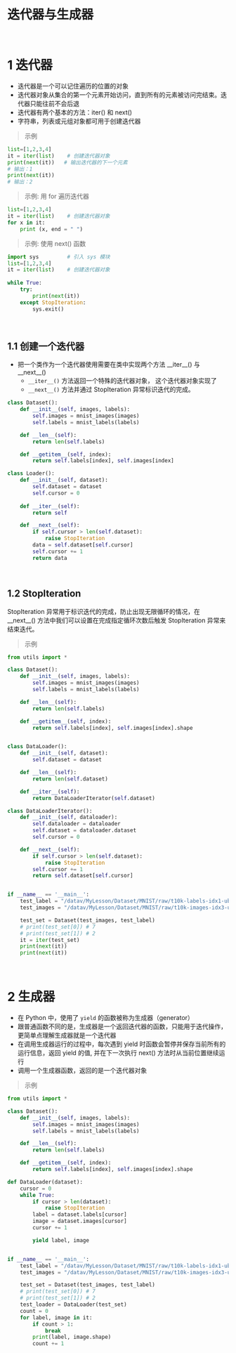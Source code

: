 &emsp;
# 迭代器与生成器

&emsp;
# 1 迭代器

- 迭代器是一个可以记住遍历的位置的对象
- 迭代器对象从集合的第一个元素开始访问，直到所有的元素被访问完结束。迭代器只能往前不会后退
- 迭代器有两个基本的方法：iter() 和 next()
- 字符串，列表或元组对象都可用于创建迭代器

>示例
```python
list=[1,2,3,4]
it = iter(list)    # 创建迭代器对象
print(next(it))   # 输出迭代器的下一个元素
# 输出：1
print(next(it))
# 输出：2
```

>示例: 用 for 遍历迭代器
```python
list=[1,2,3,4]
it = iter(list)    # 创建迭代器对象
for x in it:
    print (x, end = " ")
```


>示例: 使用 next() 函数
```python
import sys         # 引入 sys 模块
list=[1,2,3,4]
it = iter(list)    # 创建迭代器对象
 
while True:
    try:
        print(next(it))
    except StopIteration:
        sys.exit()
```

&emsp;
## 1.1 创建一个迭代器
- 把一个类作为一个迭代器使用需要在类中实现两个方法 \_\_iter__() 与 \_\_next__() 
    - `__iter__()` 方法返回一个特殊的迭代器对象， 这个迭代器对象实现了 
    - `__next__()` 方法并通过 StopIteration 异常标识迭代的完成。

```python
class Dataset():
    def __init__(self, images, labels):
        self.images = mnist_images(images)
        self.labels = mnist_labels(labels)

    def __len__(self):
        return len(self.labels)

    def __getitem__(self, index):
        return self.labels[index], self.images[index]

class Loader():
    def __init__(self, dataset):
        self.dataset = dataset
        self.cursor = 0
    
    def __iter__(self):
        return self

    def __next__(self):
        if self.cursor > len(self.dataset):
            raise StopIteration
        data = self.dataset[self.cursor]
        self.cursor += 1
        return data
```


&emsp;
## 1.2 StopIteration
StopIteration 异常用于标识迭代的完成，防止出现无限循环的情况，在 \_\_next__() 方法中我们可以设置在完成指定循环次数后触发 StopIteration 异常来结束迭代。


>示例
```python
from utils import *

class Dataset():
    def __init__(self, images, labels):
        self.images = mnist_images(images)
        self.labels = mnist_labels(labels)

    def __len__(self):
        return len(self.labels)

    def __getitem__(self, index):
        return self.labels[index], self.images[index].shape


class DataLoader():
    def __init__(self, dataset):
        self.dataset = dataset

    def __len__(self):
        return len(self.dataset)

    def __iter__(self):
        return DataLoaderIterator(self.dataset)

class DataLoaderIterator():
    def __init__(self, dataloader):
        self.dataloader = dataloader
        self.dataset = dataloader.dataset
        self.cursor = 0

    def __next__(self):
        if self.cursor > len(self.dataset):
            raise StopIteration
        self.cursor += 1
        return self.dataset[self.cursor]


if __name__ == '__main__':
    test_label = "/datav/MyLesson/Dataset/MNIST/raw/t10k-labels-idx1-ubyte"
    test_images = "/datav/MyLesson/Dataset/MNIST/raw/t10k-images-idx3-ubyte"

    test_set = Dataset(test_images, test_label)
    # print(test_set[0]) # 7
    # print(test_set[1]) # 2
    it = iter(test_set)
    print(next(it))
    print(next(it))
```

&emsp;
# 2 生成器
- 在 Python 中，使用了 `yield` 的函数被称为生成器（generator）
- 跟普通函数不同的是，生成器是一个返回迭代器的函数，只能用于迭代操作，更简单点理解生成器就是一个迭代器
- 在调用生成器运行的过程中，每次遇到 yield 时函数会暂停并保存当前所有的运行信息，返回 yield 的值, 并在下一次执行 next() 方法时从当前位置继续运行
- 调用一个生成器函数，返回的是一个迭代器对象

>示例
```python
from utils import *

class Dataset():
    def __init__(self, images, labels):
        self.images = mnist_images(images)
        self.labels = mnist_labels(labels)

    def __len__(self):
        return len(self.labels)

    def __getitem__(self, index):
        return self.labels[index], self.images[index].shape

def DataLoader(dataset):
    cursor = 0
    while True:
        if cursor > len(dataset):
            raise StopIteration
        label = dataset.labels[cursor]
        image = dataset.images[cursor]
        cursor += 1

        yield label, image


if __name__ == '__main__':
    test_label = "/datav/MyLesson/Dataset/MNIST/raw/t10k-labels-idx1-ubyte"
    test_images = "/datav/MyLesson/Dataset/MNIST/raw/t10k-images-idx3-ubyte"

    test_set = Dataset(test_images, test_label)
    # print(test_set[0]) # 7
    # print(test_set[1]) # 2
    test_loader = DataLoader(test_set)
    count = 0
    for label, image in it:
        if count > 1:
            break
        print(label, image.shape)
        count += 1
```

